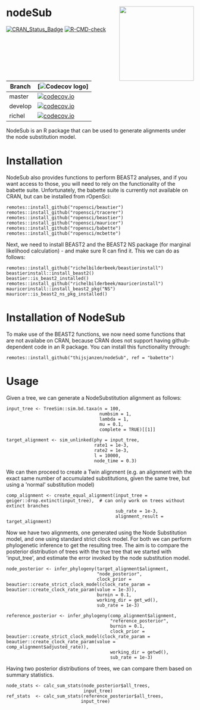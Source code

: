 # nodeSub <img src="pics/nodesub_sticker.png" align="right" width="200" />

[![CRAN_Status_Badge](http://www.r-pkg.org/badges/version/nodeSub)](https://cran.r-project.org/package=nodeSub)
[![R-CMD-check](https://github.com/thijsjanzen/nodeSub/workflows/R-CMD-check/badge.svg)](https://github.com/thijsjanzen/nodeSub/actions)

Branch |[![Codecov logo](pics/Codecov.png)]
---|---
master |[![codecov.io](https://codecov.io/gh/thijsjanzen/nodeSub/branch/master/graph/badge.svg)](https://app.codecov.io/gh/thijsjanzen/nodeSub)
develop|[![codecov.io](https://codecov.io/gh/thijsjanzen/nodeSub/branch/develop/graph/badge.svg)](https://app.codecov.io/gh/thijsjanzen/nodeSub)
richel |[![codecov.io](https://codecov.io/gh/thijsjanzen/nodeSub/branch/richel/graph/badge.svg)](https://app.codecov.io/gh/thijsjanzen/nodeSub)

NodeSub is an R package that can be used to generate alignments under the node substitution model.

# Installation

NodeSub also provides functions to perform BEAST2 analyses, and if you want access to those, you will need to rely on the functionality of the babette suite. Unfortunately, the babette suite is currently not available on CRAN, but can be installed from rOpenSci:

```
remotes::install_github("ropensci/beautier")
remotes::install_github("ropensci/tracerer")
remotes::install_github("ropensci/beastier")
remotes::install_github("ropensci/mauricer")
remotes::install_github("ropensci/babette")
remotes::install_github("ropensci/mcbette")
```
Next, we need to install BEAST2 and the BEAST2 NS package (for marginal likelihood calculation) - and make sure R can find it. This we can do as follows:

```
remotes::install_github("richelbilderbeek/beastierinstall") 
beastierinstall::install_beast2() 
beastier::is_beast2_installed()
remotes::install_github("richelbilderbeek/mauricerinstall") 
mauricerinstall::install_beast2_pkg("NS")
mauricer::is_beast2_ns_pkg_installed()
```
# Installation of NodeSub
To make use of the BEAST2 functions, we now need some functions that are not availabe on CRAN, because CRAN does not support having github-dependent code in an R package. You can install this functionality through:
```
remotes::install_github("thijsjanzen/nodeSub", ref = "babette")
```


# Usage
Given a tree, we can generate a NodeSubstitution alignment as follows:
```
input_tree <- TreeSim::sim.bd.taxa(n = 100,
                                   numbsim = 1,
                                   lambda = 1,
                                   mu = 0.1,
                                   complete = TRUE)[[1]]
                                     
target_alignment <- sim_unlinked(phy = input_tree,
                                 rate1 = 1e-3,
                                 rate2 = 1e-3,
                                 l = 10000,
                                 node_time = 0.3)   
```
We can then proceed to create a Twin alignment (e.g. an alignment with the exact same number of accumulated substitutions, given the same tree, but using a 'normal' substitution model)
```
comp_alignment <- create_equal_alignment(input_tree = geiger::drop.extinct(input_tree),  # can only work on trees without extinct branches
                                         sub_rate = 1e-3,
                                         alignment_result = target_alignment)
```
Now we have two alignments, one generated using the Node Substitution model, and one using standard strict clock model. For both we can perform phylogenetic inference to get the resulting tree. The aim is to compare the posterior distribution of trees with the true tree that we started with 'input_tree', and estimate the error invoked by the node substitution model.

```
node_posterior <- infer_phylogeny(target_alignment$alignment,
                                  "node_posterior",
                                  clock_prior = beautier::create_strict_clock_model(clock_rate_param = beautier::create_clock_rate_param(value = 1e-3)),
                                  burnin = 0.1,
                                  working_dir = get_wd(),
                                  sub_rate = 1e-3)
                                  
reference_posterior <- infer_phylogeny(comp_alignment$alignment,
                                       "reference_posterior",
                                       burnin = 0.1,
                                       clock_prior = beautier::create_strict_clock_model(clock_rate_param = beautier::create_clock_rate_param(value = comp_alignment$adjusted_rate)),
                                       working_dir = getwd(),
                                       sub_rate = 1e-3)                               
```
Having two posterior distributions of trees, we can compare them based on summary statistics.
```
node_stats <- calc_sum_stats(node_posterior$all_trees,
                             input_tree)
ref_stats  <- calc_sum_stats(reference_posterior$all_trees,
                            input_tree)
```                                      
